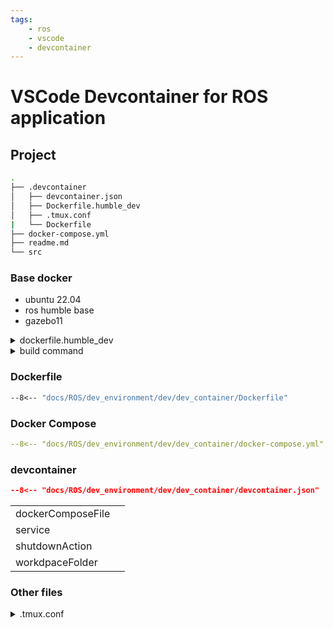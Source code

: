 ```yaml
---
tags:
    - ros
    - vscode
    - devcontainer
---
```


# VSCode Devcontainer for ROS application

## Project

```bash
.
├── .devcontainer
│   ├── devcontainer.json
│   ├── Dockerfile.humble_dev
│   ├── .tmux.conf
|   └── Dockerfile
├── docker-compose.yml
├── readme.md
└── src
```

### Base docker
- ubuntu 22.04
- ros humble base
- gazebo11

<details>
    <summary>dockerfile.humble_dev</summary>

```Dockerfile
--8<-- "docs/ROS/dev_environment/dev/dev_container/code/dockerfile.humble_dev"
```
</details>

<details>
    <summary>build command</summary>

```bash
docker build -t humble:dev -f .devcontainer/Dockerfile.humble_dev .
```
</details>


### Dockerfile

```Dockerfile
--8<-- "docs/ROS/dev_environment/dev/dev_container/Dockerfile"
```

### Docker Compose

```yaml title="docker-compose.yml"
--8<-- "docs/ROS/dev_environment/dev/dev_container/docker-compose.yml"
```

### devcontainer

```json title="devcontainer.json"
--8<-- "docs/ROS/dev_environment/dev/dev_container/devcontainer.json"
```

|   |   |
|---|---|
| dockerComposeFile  |   |
| service | |
| shutdownAction | |
| workdpaceFolder |  |


### Other files

<details>
    <summary>.tmux.conf</summary>

```ini
--8<-- "docs/ROS/dev_environment/dev/dev_container/code/.tmux.conf"
```
</details>